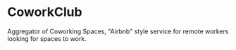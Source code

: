 # CoworkClub
Aggregator of Coworking Spaces, "Airbnb" style service for remote workers looking for spaces to work. 
